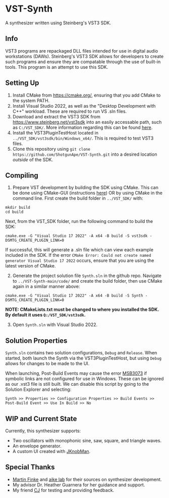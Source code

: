 # VST-Synth
A synthesizer written using Steinberg's VST3 SDK.

## Info
VST3 programs are repackaged DLL files intended for use in digital audio workstations (DAWs). Steinberg's VST3 SDK allows for developers to create such programs and ensure they are compatable through the use of built-in tools. This program is an attempt to use this SDK.
## Setting Up
1. Install CMake from https://cmake.org/, ensuring that you add CMake to the system PATH.
2. Install Visual Studio 2022, as well as the "Desktop Development with C++" workload. These are required to run VS .sln files.
3. Download and extract the VST3 SDK from https://www.steinberg.net/vst3sdk into an easily accessable path, such as ```C:/VST_SDK/```. More information regarding this can be found [here](https://steinbergmedia.github.io/vst3_dev_portal/pages/Getting+Started/Links.html).
4. Install the VST3PluginTestHost located in ```../VST_SDK/vst3sdk/bin/Windows_x64/```. This is required to test VST3 files.
5. Clone this repository using ```git clone https://github.com/ShotgunApe/VST-Synth.git``` into a desired location *outside* of the SDK.
## Compiling
1. Prepare VST development by building the SDK using CMake. This can be done using CMake-GUI (instructions [here](https://steinbergmedia.github.io/vst3_dev_portal/pages/Tutorials/Building+the+examples/Building+the+examples+included+in+the+SDK+Windows.html)) OR by using CMake in the command line.
First create the build folder in ```../VST_SDK/``` with:
```
mkdir build
cd build
```
Next, from the VST_SDK folder, run the following command to build the SDK:
```
cmake.exe -G "Visual Studio 17 2022" -A x64 -B build -S vst3sdk -DSMTG_CREATE_PLUGIN_LINK=0
```
If successful, this will generate a .sln file which can view each example included in the SDK. If the error ```CMake Error: Could not create named generator Visual Studio 17 2022``` occurs, ensure that you are using the latest version of CMake.

2. Generate the project solution file ```Synth.sln``` in the github repo. Navigate to ```../VST-Synth-main/code/``` and create the build folder, then use CMake again in a similar manner above:
```
cmake.exe -G "Visual Studio 17 2022" -A x64 -B build -S Synth -DSMTG_CREATE_PLUGIN_LINK=0
```
**NOTE: CMakeLists.txt must be changed to where you installed the SDK. By default it uses ```Q:/VST_SDK/vst3sdk```.**

3. Open ```Synth.sln``` with Visual Studio 2022.

## Solution Properties
```Synth.sln``` contains two solution configurations, ```Debug``` and ```Release```. When started, both launch the Synth via the VST3PluginTestHost, but using ```Debug``` allows for changes to be made to the UI. 

When launching, Post-Build Events may cause the error [MSB3073](https://learn.microsoft.com/en-us/visualstudio/msbuild/errors/msb3073?view=vs-2022&f1url=%3FappId%3DDev16IDEF1%26l%3DEN-US%26k%3Dk(MSBuild.Exec.CommandFailed)%26rd%3Dtrue) if symbolic links are not configured for use in Windows. These can be ignored as our .vst3 file is still built. We can disable this script by going to the Solution Explorer and selecting:
```
Synth >> Properties >> Configuration Properties >> Build Events >> Post-Build Event >> Use In Build >> No
```
## WIP and Current State
Currently, this synthesizer supports:
- Two oscillators with monophonic sine, saw, square, and triangle waves.
- An envelope generator.
- A custom UI created with [JKnobMan](https://www.g200kg.com/jp/software/knobman.html).

## Special Thanks
- [Martin Finke](https://www.martin-finke.de/) and [aike lab](https://aikelab.net/) for their sources on synthesizer development.
- My advisor Dr. Heather Guarnera for her guidance and support.
- My friend [CJ](https://github.com/CCPupp) for testing and providing feedback.
